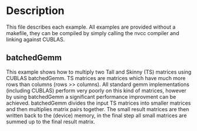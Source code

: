 # Description
This file describes each example. All examples are provided without a makefile, they can be compiled by simply calling the nvcc compiler and linking against CUBLAS.
## batchedGemm
This example shows how to multiply two Tall and Skinny (TS) matrices using CUBLAS batchedGemm. TS matrices are matrices which have much more rows than columns (rows >> columns). All standard gemm implementations (including CUBLAS) perform very poorly on this kind of matrices, however by using batchedGemm a significant performance improvment can be achieved. 
batchedGemm divides the input TS matrices into smaller matrices and then multiplies matrix pairs together. The small result matrices are then written back to the (device) memory, in the final step all small matrices are summed up to the final result matrix.
